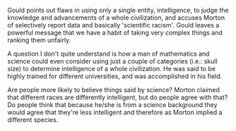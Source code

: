 Gould points out flaws in using only a single entity, intelligence, to judge the knowledge and advancements of a whole civilization, and accuses Morton of selectively report data and basically 'scientific racism'. Gould leaves a powerful message that we have a habit of taking very complex things and ranking them unfairly. 

A question I don't quite understand is how a man of mathematics and science could even consider using just a couple of categories (i.e.: skull size) to determine intelligence of a whole civilization. He was said to be highly trained for different universities, and was accomplished in his field.

Are people more likely to believe things said by science? Morton claimed that different races are differently intelligent, but do people agree with that? Do people think that because he/she is from a science background they would agree that they're less intelligent and therefore as Morton implied a different species. 
